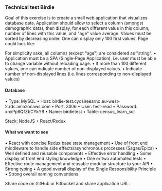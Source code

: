 ### Technical test Birdie

Goal of this exercise is to create a small web application that visualizes database data.
Application should allow to select a column (amongst demographic data), then display, for each
different value in this column, number of lines with this value, and "age" value average. Values must
be sorted by decreasing order. One can display only 100 first values.
Page could look like:

For simplicity sake, all columns (except "age") are considered as "string".
• Application must be a SPA (Single-Page Application), i.e. user must be able to change
variable without reloading page.
• If more than 100 different values, one can indicate number of non-displayed values.
• Indicate number of non-displayed lines (i.e. lines corresponding to non-displayed values)

#### Database
• Type: MySQL
• Host: birdie-test.cyosireearno.eu-west-2.rds.amazonaws.com
• Port: 3306
• User: test-read
• Password: xnxPp6QfZbCYkY8
• Name: birdietest
• Table: census_learn_sql

Stack: NodeJS + React/Redux

#### What we want to see
• React with concise Redux base state management
• Use of front end middleware to handle side effects/asynchronous processes (Sagas/Epics)
• Well defined and reusable components
• Effective error handling
• Some display of front end styling knowledge
• One or two automated tests
• Effective route management and reusable modular structure to your API
• Strong typing
• A good overall display of the Single Responsibility Principle
• Strong overall naming conventions

Share code on GitHub or Bitbucket and share application URL.
